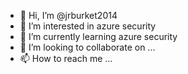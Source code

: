 - 👋 Hi, I’m @jrburket2014
- 👀 I’m interested in azure security
- 🌱 I’m currently learning azure security
- 💞️ I’m looking to collaborate on ...
- 📫 How to reach me ...

<!---
jrburket2014/jrburket2014 is a ✨ special ✨ repository because its `README.md` (this file) appears on your GitHub profile.
You can click the Preview link to take a look at your changes.
--->
